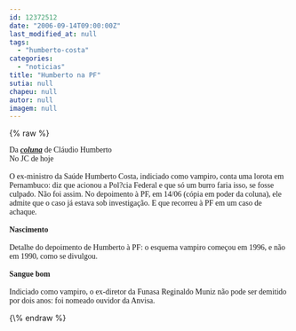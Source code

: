 ```yaml
---
id: 12372512
date: "2006-09-14T09:00:00Z"
last_modified_at: null
tags:
  - "humberto-costa"
categories:
  - "noticias"
title: "Humberto na PF"
sutia: null
chapeu: null
autor: null
imagem: null
---
```

{\% raw %}
<p><FONT face=Verdana>Da <STRONG><EM><A href=\"https://jc3.uol.com.br/jornal/2006/09/14/col_125.php\" target=_blank>coluna</A></EM></STRONG> de Cláudio Humberto<BR>No JC de hoje<BR><BR>O ex-ministro da Saúde Humberto Costa, indiciado como vampiro, conta uma lorota em Pernambuco: diz que acionou a Pol?cia Federal e que só um burro faria isso, se fosse culpado. Não foi assim. No depoimento à PF, em 14/06 (cópia em poder da coluna), ele admite que o caso já estava sob investigação. E que recorreu à PF em um caso de achaque.<BR><BR><STRONG>Nascimento <BR></STRONG><BR>Detalhe do depoimento de Humberto à PF: o esquema vampiro começou em 1996, e não em 1990, como se divulgou. <BR><BR><STRONG>Sangue bom <BR></STRONG><BR>Indiciado como vampiro, o ex-diretor da Funasa Reginaldo Muniz não pode ser demitido por dois anos: foi nomeado ouvidor da Anvisa.</FONT> </p>
{\% endraw %}
